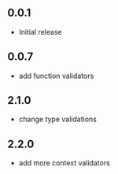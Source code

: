 ## 0.0.1

* Initial release

## 0.0.7

* add function validators

## 2.1.0

* change type validations

## 2.2.0

* add more context validators
